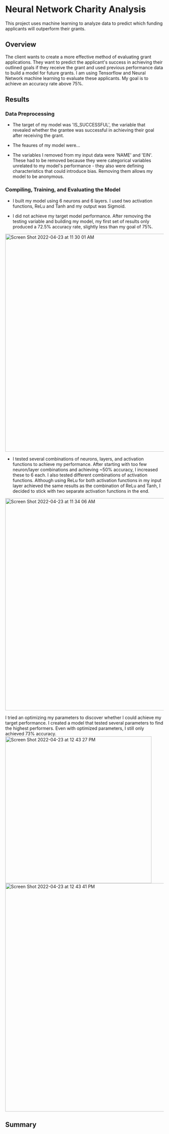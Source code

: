 # Neural Network Charity Analysis
This project uses machine learning to analyze data to predict which funding applicants will outperform their grants.

## Overview ##
The client wants to create a more effective method of evaluating grant applications. They want to predict the applicant's success in achieving their outlined goals if they receive the grant and used previous performance data to build a model for future grants. I am using Tensorflow and Neural Network machine learning to evaluate these applicants. My goal is to achieve an accuracy rate above 75%.

## Results ##
### Data Preprocessing ###
* The target of my model was 'IS_SUCCESSFUL', the variable that revealed whether the grantee was successful in achieving their goal after receiving the grant.
 
* The feaures of my model were...

* The variables I removed from my input data were 'NAME' and 'EIN'. These had to be removed because they were categorical variables unrelated to my model's performance - they also were defining characteristics that could introduce bias. Removing them allows my model to be anonymous.

### Compiling, Training, and Evaluating the Model ###
* I built my model using 6 neurons and 6 layers. I used two activation functions, ReLu and Tanh and my output was Sigmoid.

* I did not achieve my target model performance. After removing the testing variable and building my model, my first set of results only produced a 72.5% accuracy rate, slightly less than my goal of 75%.
<img width="690" alt="Screen Shot 2022-04-23 at 11 30 01 AM" src="https://user-images.githubusercontent.com/95657458/164912705-8afb0119-065b-4ed8-af88-9b8f3872c3cd.png">

* I tested several combinations of neurons, layers, and activation functions to achieve my performance. After starting with too few neuron/layer combinations and achieving ~50% accuracy, I increased these to 6 each. I also tested different combinations of activation functions. Although using ReLu for both activation functions in my input layer achieved the same results as the combination of ReLu and Tanh, I decided to stick with two separate activation functions in the end.
<img width="672" alt="Screen Shot 2022-04-23 at 11 34 06 AM" src="https://user-images.githubusercontent.com/95657458/164912821-053b0183-1fc9-4029-a630-f9ae0affb1d8.png">

I tried an optimizing my parameters to discover whether I could achieve my target performance. I created a model that tested several parameters to find the highest performers. Even with optimized parameters, I still only achieved 73% accuracy. 
<img width="465" alt="Screen Shot 2022-04-23 at 12 43 27 PM" src="https://user-images.githubusercontent.com/95657458/164915335-cad902cb-b2dd-4adb-b1a8-6f55dd0392b6.png">
<img width="723" alt="Screen Shot 2022-04-23 at 12 43 41 PM" src="https://user-images.githubusercontent.com/95657458/164915361-07489708-5afc-4e64-a630-ee41e6c540cf.png">

 
## Summary ##
